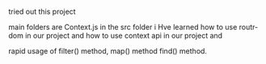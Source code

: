 tried out this project

main folders are Context.js in the src folder
i Hve learned how to use routr-dom in our project and how to use context api in our project and

rapid usage of filter() method, map() method find() method.
